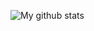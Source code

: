 ![My github stats](https://github-readme-stats.qwerty541.vercel.app/api?username=qwerty541&show_icons=true&include_all_commits=true&count_private=true&cache_seconds=1800&hide_border=true&icon_color=2d77dc&title_color=2d77dc&text_color=ffffff&bg_color=0d1117)
